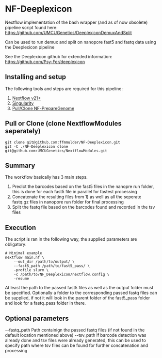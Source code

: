 # NF-Deeplexicon

Nextflow implementation of the bash wrapper (and as of now obsolete) pipeline script found here: https://github.com/UMCUGenetics/DeeplexiconDemuxAndSplit

Can be used to run demux and split on nanopore fast5 and fastq data using the Deeplexicon pipeline

See the Deeplexicon github for extended information:
https://github.com/Psy-Fer/deeplexicon

## Installing and setup

The following tools and steps are required for this pipeline:

1. [Nextflow v21+](https://www.nextflow.io/docs/latest/getstarted.html#installation)
2. [Singularity](https://sylabs.io/guides/3.5/admin-guide/)
3. [Pull/Clone NF-PrepareGenome](#pull-or-clone)

## Pull or Clone (clone NextflowModules seperately)
```
git clone git@github.com:ffmmulder/NF-Deeplexicon.git
git -C ./NF-Deeplexicon clone git@github.com:UMCUGenetics/NextflowModules.git
```

## Summary

The workflow basically has 3 main steps.

1. Predict the barcodes based on the fast5 files in the nanopre run folder, this is done for each fast5 file in parallel for fastest processing
2. Concatenate the resulting files from 1) as well as all the seperate fastq.gz files in nanopore run folder for final processing
3. Split the fastq file based on the barcodes found and recorded in the tsv files

## Execution

The script is ran in the following way, the supplied parameters are obligatory:

```
# Minimal example
nextflow main.nf \
    --out_dir /path/to/output/ \
    --fast5_path /path/to/fast5_pass/ \
    -profile slurm \
    -c /path/to/NF_Deeplexicon/nextflow.config \
    -resume
```

At least the path to the passed fast5 files as well as the output folder must be specified. Optionally a folder to the corresponding passed fastq files can be supplied, if not it will look in the parent folder of the fast5_pass folder and look for a fastq_pass folder in there.

## Optional parameters

--fastq_path  Path containign the passed fastq files (if not found in the default location mentioned above)
--tsv_path  If barcode detection was already done and tsv files were already generated, this can be used to specify path where tsv files can be found for further concatenation and processing



